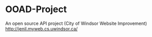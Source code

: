 # OOAD-Project
An open source API project (City of Windsor Website Improvement)
http://jenil.myweb.cs.uwindsor.ca/
